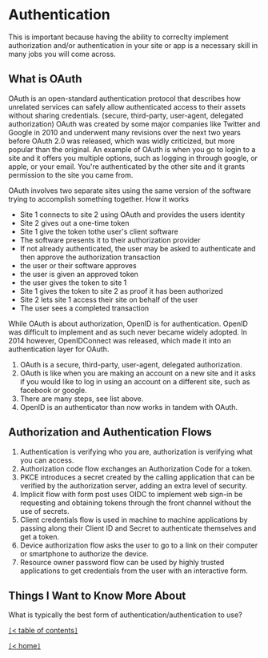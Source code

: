 # Authentication

This is important because having the ability to correclty implement authorization and/or authentication in your site or app is a necessary skill in many jobs you will come across.

<!-- https://www.csoonline.com/article/3216404/what-is-oauth-how-the-open-authorization-framework-works.html -->
## What is OAuth

OAuth is an open-standard authentication protocol that describes how unrelated services can safely allow authenticated access to their assets without sharing credentials. (secure, third-party, user-agent, delegated authorization) OAuth was created by some major companies like Twitter and Google in 2010 and underwent many revisions over the next two years before OAuth 2.0 was released, which was widly criticized, but more popular than the original. An example of OAuth is when you go to login to a site and it offers you multiple options, such as logging in through google, or apple, or your email. You're authenticated by the other site and it grants permission to the site you came from.

OAuth involves two separate sites using the same version of the software trying to accomplish something together. How it works

- Site 1 connects to site 2 using OAuth and provides the users identity
- Site 2 gives out a one-time token
- Site 1 give the token tothe user's client software
- The software presents it to their authorization provider
- If not already authenticated, the user may be asked to authenticate and then approve the authorization transaction
- the user or their software approves
- the user is given an approved token
- the user gives the token to site 1
- Site 1 gives the token to site 2 as proof it has been authorized
- Site 2 lets site 1 access their site on behalf of the user
- The user sees a completed transaction

While OAuth is about authorization, OpenID is for authentication. OpenID was difficult to implement and as such never became widely adopted. In 2014 however, OpenIDConnect was released, which made it into an authentication layer for OAuth.

1. OAuth is a secure, third-party, user-agent, delegated authorization.
2. OAuth is like when you are making an account on a new site and it asks if you would like to log in using an account on a different site, such as facebook or google.
3. There are many steps, see list above.
4. OpenID is an authenticator than now works in tandem with OAuth.

<!-- https://auth0.com/docs/get-started/authentication-and-authorization-flow -->
## Authorization and Authentication Flows

1. Authentication is verifying who you are, authorization is verifying what you can access.
2. Authorization code flow exchanges an Authorization Code for a token.
3. PKCE introduces a secret created by the calling application that can be verified by the authorization server, adding an extra level of security.
4. Implicit flow with form post uses OIDC to implement web sign-in be requesting and obtaining tokens through the front channel without the use of secrets.
5. Client credentials flow is used in machine to machine applications by passing along their Client ID and Secret to authenticate themselves and get a token.
6. Device authorization flow asks the user to go to a link on their computer or smartphone to authorize the device.
7. Resource owner password flow can be used by highly trusted applications to get credentials from the user with an interactive form.

## Things I Want to Know More About

What is typically the best form of authentication/authentication to use?

[`[`< table of contents`]`](code301.md)

[`[`< home`]`](README.md)
